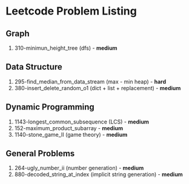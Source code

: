 # Leetcode Problem Listing

## Graph
1. 310-minimun_height_tree (dfs) - **medium**

## Data Structure
1. 295-find_median_from_data_stream (max - min heap) - **hard**
2. 380-insert_delete_random_o1 (dict + list + replacement) - **medium**

## Dynamic Programming
1. 1143-longest_common_subsequence (LCS) - **medium**
2. 152-maximum_product_subarray - **medium**
3. 1140-stone_game_II (game theory) - **medium**

## General Problems
1. 264-ugly_number_ii (number generation) - **medium**
2. 880-decoded_string_at_index (implicit string generation) - **medium**